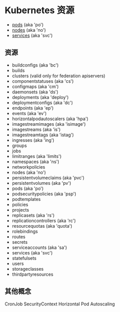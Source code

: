 # Kubernetes 资源

* [pods](./k8s-pod.md) (aka 'po')
* [nodes](./k8s-node.md) (aka 'no')
* [services](./k8s-service.md) (aka 'svc')

## 资源

* buildconfigs (aka 'bc')
* builds
* clusters (valid only for federation apiservers)
* componentstatuses (aka 'cs')
* configmaps (aka 'cm')
* daemonsets (aka 'ds')
* deployments (aka 'deploy')
* deploymentconfigs (aka 'dc')
* endpoints (aka 'ep')
* events (aka 'ev')
* horizontalpodautoscalers (aka 'hpa')
* imagestreamimages (aka 'isimage')
* imagestreams (aka 'is')
* imagestreamtags (aka 'istag')
* ingresses (aka 'ing')
* groups
* jobs
* limitranges (aka 'limits')
* namespaces (aka 'ns')
* networkpolicies
* nodes (aka 'no')
* persistentvolumeclaims (aka 'pvc')
* persistentvolumes (aka 'pv')
* pods (aka 'po')
* podsecuritypolicies (aka 'psp')
* podtemplates
* policies
* projects
* replicasets (aka 'rs')
* replicationcontrollers (aka 'rc')
* resourcequotas (aka 'quota')
* rolebindings
* routes
* secrets
* serviceaccounts (aka 'sa')
* services (aka 'svc')
* statefulsets
* users
* storageclasses
* thirdpartyresources

## 其他概念

CronJob
SecurityContext
Horizontal Pod Autoscaling